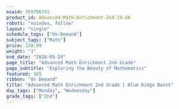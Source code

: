 ```yaml
---
ecwid: 769796741
product_id: Advanced-Math-Enrichment-2nd-25-26
robots: "noindex, follow"
layout: "single"
schedule_tags: ["On-Demand"]
subject_tags: ["Math"]
price: 159.99
weight: "1"
end_date: "2026-05-24"
page_title: "Advanced Math Enrichment 2nd Grade"
page_subtitle: "Exploring the Beauty of Mathematics"
featured: 165
ribbon: "On Demand"
title: "Advanced Math Enrichment 2nd Grade | Blue Ridge Boost"
day_tags: ["Monday", "Wednesday"]
grade_tags: ["2nd"]
---
```

